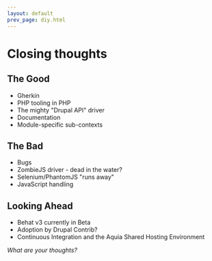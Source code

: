 ```yaml
---
layout: default
prev_page: diy.html
---
```

# Closing thoughts

## The Good

* Gherkin
* PHP tooling in PHP
* The mighty "Drupal API" driver
* Documentation
* Module-specific sub-contexts

## The Bad

* Bugs
* ZombieJS driver - dead in the water?
* Selenium/PhantomJS "runs away"
* JavaScript handling

## Looking Ahead

* Behat v3 currently in Beta
* Adoption by Drupal Contrib?
* Continuous Integration and the Aquia Shared Hosting Environment

_What are your thoughts?_
